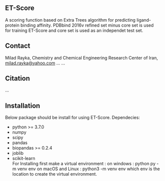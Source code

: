 ## ET-Score
A scoring function based on Extra Trees algorithm for predicting ligand-protein binding affinity. PDBbind 2016v refined set minus core set is used for training ET-Score and core set is used as an independet test set. 
## Contact 
Milad Rayka, Chemistry and Chemical Engineering Research Center of Iran, milad.rayka@yahoo.com
...
...
## Citation
...
## Installation
Below package should be install for using ET-Score.
Dependecies:
* python >= 3.7.0
* numpy 
* scipy
* pandas
* biopandas >= 0.2.4
* joblib
* scikit-learn  
For Installing first make a virtual environment :                                                                                            on windows :                                                                                                                                python py -m venv env                                                                                                                       on macOS and Linux :                                                                                                                        python3 -m venv env                                                                                                                          which env is the location to create the virtual environment. 
